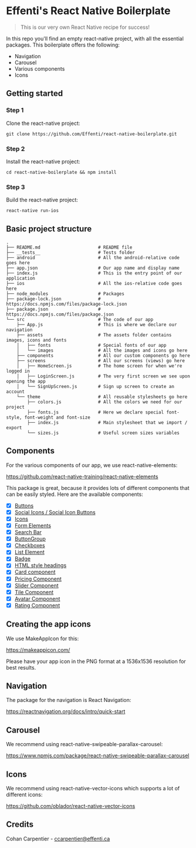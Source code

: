 # Effenti's React Native Boilerplate
> This is our very own React Native recipe for success! 

In this repo you'll find an empty react-native project, with all the essential packages. This boilerplate offers the following:

* Navigation
* Carousel
* Various components
* Icons

## Getting started

### Step 1

Clone the react-native project:

```git clone https://github.com/Effenti/react-native-boilerplate.git```

### Step 2

Install the react-native project:

```cd react-native-boilerplate && npm install```

### Step 3

Build the react-native project:

```react-native run-ios```

## Basic project structure

```
.
├── README.md                      # README file
├── __tests__                      # Tests folder
├── android                        # All the android-relative code goes here
├── app.json                       # Our app name and display name
├── index.js                       # This is the entry point of our application
├── ios                            # All the ios-relative code goes here 
├── node_modules                   # Packages
├── package-lock.json              # https://docs.npmjs.com/files/package-lock.json
├── package.json                   # https://docs.npmjs.com/files/package.json
└── src                            # The code of our app
    ├── App.js                     # This is where we declare our navigation
    ├── assets                     # The assets folder contains images, icons and fonts
    │   ├── fonts                  # Special fonts of our app
    │   └── images                 # All the images and icons go here
    ├── components                 # All our custom components go here
    ├── screens                    # All our screens (views) go here
    │   ├── HomeScreen.js          # The home screen for when we're logged in
    │   ├── LoginScreen.js         # The very first screen we see upon opening the app
    │   └── SignUpScreen.js        # Sign up screen to create an account
    └── theme                      # All reusable stylesheets go here
        ├── colors.js              # All the colors we need for our project 
        ├── fonts.js               # Here we declare special font-style, font-weight and font-size 
        ├── index.js               # Main stylesheet that we import / export
        └── sizes.js               # Useful screen sizes variables
```

## Components

For the various components of our app, we use react-native-elements:

https://github.com/react-native-training/react-native-elements

This package is great, because it provides lots of different components that can be easily styled. Here are the available components:

- [x] [Buttons](https://react-native-training.github.io/react-native-elements/API/buttons/)
- [x] [Social Icons / Social Icon Buttons](https://react-native-training.github.io/react-native-elements/API/social_icons/)
- [x] [Icons](https://react-native-training.github.io/react-native-elements/API/icons/)
- [x] [Form Elements](https://react-native-training.github.io/react-native-elements/API/forms/)
- [x] [Search Bar](https://react-native-training.github.io/react-native-elements/API/searchbar/)
- [x] [ButtonGroup](https://react-native-training.github.io/react-native-elements/API/button_group/)
- [x] [Checkboxes](https://react-native-training.github.io/react-native-elements/API/checkbox/)
- [x] [List Element](https://react-native-training.github.io/react-native-elements/API/lists/)
- [x] [Badge](https://react-native-training.github.io/react-native-elements/API/badge/)
- [x] [HTML style headings](https://react-native-training.github.io/react-native-elements/API/HTML_style_headings/)
- [x] [Card component](https://react-native-training.github.io/react-native-elements/API/card/)
- [x] [Pricing Component](https://react-native-training.github.io/react-native-elements/API/pricing/)
- [x] [Slider Component](https://react-native-training.github.io/react-native-elements/API/slider/)
- [x] [Tile Component](https://react-native-training.github.io/react-native-elements/API/tile/)
- [x] [Avatar Component](https://react-native-training.github.io/react-native-elements/API/avatar/)
- [x] [Rating Component](https://react-native-training.github.io/react-native-elements/API/rating/)

## Creating the app icons

We use MakeAppIcon for this:

https://makeappicon.com/

Please have your app icon in the PNG format at a 1536x1536 resolution for best results.

## Navigation

The package for the navigation is React Navigation:

https://reactnavigation.org/docs/intro/quick-start

## Carousel

We recommend using react-native-swipeable-parallax-carousel:

https://www.npmjs.com/package/react-native-swipeable-parallax-carousel

## Icons

We recommend using react-native-vector-icons which supports a lot of different icons:

https://github.com/oblador/react-native-vector-icons

## Credits

Cohan Carpentier - ccarpentier@effenti.ca
